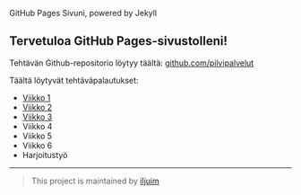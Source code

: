 GitHub Pages Sivuni, powered by Jekyll
## Tervetuloa GitHub Pages-sivustolleni!

Tehtävän Github-repositorio löytyy täältä: [github.com/pilvipalvelut](https://github.com/iljuim/pilvipalvelut)

Täältä löytyvät tehtäväpalautukset:
- [Viikko 1](./vko1/viikko1.html)
- [Viikko 2](./vko2/viikko2.md)
- [Viikko 3](./vko3/index.html)
- Viikko 4
- Viikko 5
- Viikko 6
- Harjoitustyö

---


> This project is maintained by [iljuim](https://github.com/iljuim)
>